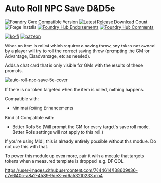 # Auto Roll NPC Save D&D5e

![Foundry Core Compatible Version](https://img.shields.io/badge/dynamic/json.svg?url=https%3A%2F%2Fraw.githubusercontent.com%2FElfFriend-DnD%2Ffoundryvtt-auto-roll-npc-save-5e%2Fmain%2Fmodule.json&label=Foundry%20Version&query=$.compatibleCoreVersion&colorB=orange)
![Latest Release Download Count](https://img.shields.io/badge/dynamic/json?label=Downloads@latest&query=assets%5B1%5D.download_count&url=https%3A%2F%2Fapi.github.com%2Frepos%2FElfFriend-DnD%2Ffoundryvtt-auto-roll-npc-save-5e%2Freleases%2Flatest)
![Forge Installs](https://img.shields.io/badge/dynamic/json?label=Forge%20Installs&query=package.installs&suffix=%25&url=https%3A%2F%2Fforge-vtt.com%2Fapi%2Fbazaar%2Fpackage%2Fauto-roll-npc-save-5e&colorB=4aa94a)
[![Foundry Hub Endorsements](https://img.shields.io/endpoint?logoColor=white&url=https%3A%2F%2Fwww.foundryvtt-hub.com%2Fwp-json%2Fhubapi%2Fv1%2Fpackage%2Fauto-roll-npc-save-5e%2Fshield%2Fendorsements)](https://www.foundryvtt-hub.com/package/auto-roll-npc-save-5e/)
[![Foundry Hub Comments](https://img.shields.io/endpoint?logoColor=white&url=https%3A%2F%2Fwww.foundryvtt-hub.com%2Fwp-json%2Fhubapi%2Fv1%2Fpackage%2Fauto-roll-npc-save-5e%2Fshield%2Fcomments)](https://www.foundryvtt-hub.com/package/auto-roll-npc-save-5e/)

[![ko-fi](https://img.shields.io/badge/-buy%20me%20a%20coke-%23FF5E5B)](https://ko-fi.com/elffriend)
[![patreon](https://img.shields.io/badge/-patreon-%23FF424D)](https://www.patreon.com/ElfFriend_DnD)

When an item is rolled which requires a saving throw, any token not owned by a player will try to roll the correct saving throw (prompting the GM for Advantage, Disadvantage, etc as needed).

Adds a chat card that is only visible for GMs with the results of these prompts.

![auto-roll-npc-save-5e-cover](https://user-images.githubusercontent.com/7644614/138609250-9a3280cb-4b5d-4ce9-8255-ebcbec187093.jpg)

If there is no token targeted when the item is rolled, nothing happens.

Compatible with:

- Minimal Rolling Enhancements

Kind of Compatible with:

- Better Rolls 5e (Will prompt the GM for every target's save roll mode. Better Rolls settings will not apply to this roll.)

If you're using Midi, this is already entirely possible without this module. Do not use this with that.

To power this module up even more, pair it with a module that targets tokens when a measured template is dropped, e.g. DF QOL.

https://user-images.githubusercontent.com/7644614/138609036-c7e6f40c-a8a2-4589-9de3-ed6a53210233.mp4

